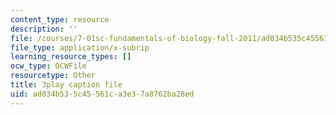 ```yaml
---
content_type: resource
description: ''
file: /courses/7-01sc-fundamentals-of-biology-fall-2011/ad034b535c45561ca3e37a8762ba28ed_MqNq9S1_Ct8.vtt
file_type: application/x-subrip
learning_resource_types: []
ocw_type: OCWFile
resourcetype: Other
title: 3play caption file
uid: ad034b53-5c45-561c-a3e3-7a8762ba28ed
---
```


